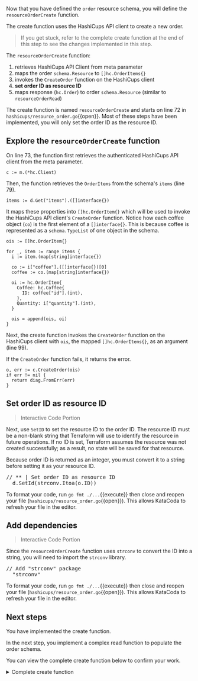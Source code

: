 Now that you have defined the `order` resource schema, you will define the `resourceOrderCreate` function.

The create function uses the HashiCups API client to create a new order.

> If you get stuck, refer to the complete create function at the end of this step to see the changes implemented in this step.

The `resourceOrderCreate` function:
1. retrieves HashiCups API Client from meta parameter
1. maps the order `schema.Resource` to `[]hc.OrderItems{}`
1. invokes the `CreateOrder` function on the HashiCups client
1. **set order ID as resource ID**
1. maps response (`hc.Order`) to order `schema.Resource` (similar to `resourceOrderRead`)

The create function is named `resourceOrderCreate` and starts on line 72 in `hashicups/resource_order.go`{{open}}. Most of these steps have been implemented, you will only set the order ID as the resource ID.

## Explore the `resourceOrderCreate` function

On line 73, the function first retrieves the authenticated HashiCups API client from the meta parameter.

```
c := m.(*hc.Client)
```

Then, the function retrieves the `OrderItems` from the schema's `items` (line 79). 

```
items := d.Get("items").([]interface{})
```

It maps these properties into `[]hc.OrderItem{}` which will be used to invoke the HashiCups API client's `CreateOrder` function. Notice how each coffee object (`co`) is the first element of a `[]interface{}`. This is because coffee is represented as a `schema.TypeList` of one object in the schema.

```
ois := []hc.OrderItem{}

for _, item := range items {
  i := item.(map[string]interface{})

  co := i["coffee"].([]interface{})[0]
  coffee := co.(map[string]interface{})

  oi := hc.OrderItem{
    Coffee: hc.Coffee{
      ID: coffee["id"].(int),
    },
    Quantity: i["quantity"].(int),
  }

  ois = append(ois, oi)
}
```

Next, the create function invokes the `CreateOrder` function  on the HashiCups client with `ois`, the mapped `[]hc.OrderItems{}`, as an argument (line 99).

If the `CreateOrder` function fails, it returns the error.

```
o, err := c.CreateOrder(ois)
if err != nil {
  return diag.FromErr(err)
}
```

## Set order ID as resource ID

> Interactive Code Portion

Next, use `SetID` to set the resource ID to the order ID. The resource ID must be a non-blank string that Terraform will use to identify the resource in future operations. If no ID is set, Terraform assumes the resource was not created successfully; as a result, no state will be saved for that resource.

Because order ID is returned as an integer, you must convert it to a string before setting it as your resource ID.

<pre class="file" data-filename="hashicups/resource_order.go" data-target="insert" data-marker="// ** | Set order ID as resource ID">
// ** | Set order ID as resource ID
  d.SetId(strconv.Itoa(o.ID))
</pre>

To format your code, run `go fmt ./...`{{execute}} then close and reopen your file (`hashicups/resource_order.go`{{open}}). This allows KataCoda to refresh your file in the editor.

## Add dependencies

> Interactive Code Portion

Since the `resourceOrderCreate` function uses `strconv` to convert the ID into a string, you will need to import the `strconv` library.

<pre class="file" data-filename="hashicups/resource_order.go" data-target="insert" data-marker='// Add "strconv" package'>
// Add "strconv" package
  "strconv"
</pre>

To format your code, run `go fmt ./...`{{execute}} then close and reopen your file (`hashicups/resource_order.go`{{open}}). This allows KataCoda to refresh your file in the editor.

## Next steps

You have implemented the create function. 

In the next step, you implement a complex read function to populate the order schema.

You can view the complete create function below to confirm your work.

<details style="padding-bottom: 1em;">
<summary>Complete create function</summary>
<br/>

Since the `resourceOrderCreate` function uses `strconv` to convert the ID into a string, remember to import the `strconv` library. Remember to also import the HashiCups API client library.

<pre class="file" data-filename="hashicups/resource_order.go" data-target="insert" data-marker='// Add "strconv" package'>
// Add "strconv" package
  "strconv"
</pre>

Replace the `resourceOrderCreate` function in `hashicups/resource_order.go`{{open}} with the following code snippet. This function will create a new HashiCups order and Terraform resource.

<pre class="file" data-target="clipboard">
func resourceOrderCreate(ctx context.Context, d *schema.ResourceData, m interface{}) diag.Diagnostics {
  c := m.(*hc.Client)

  // Warning or errors can be collected in a slice type
  var diags diag.Diagnostics

  items := d.Get("items").([]interface{})
  ois := []hc.OrderItem{}

  for _, item := range items {
    i := item.(map[string]interface{})

    co := i["coffee"].([]interface{})[0]
    coffee := co.(map[string]interface{})

    oi := hc.OrderItem{
      Coffee: hc.Coffee{
        ID: coffee["id"].(int),
      },
      Quantity: i["quantity"].(int),
    }

    ois = append(ois, oi)
  }

  o, err := c.CreateOrder(ois)
  if err != nil {
    return diag.FromErr(err)
  }

  d.SetId(strconv.Itoa(o.ID))

  return diags
}
</pre>
</details>
